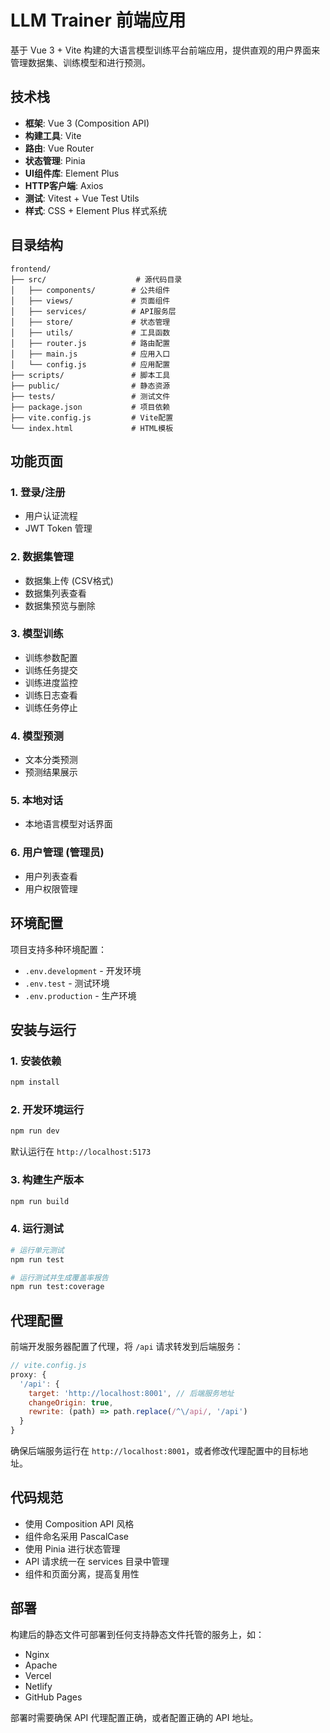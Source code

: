 # LLM Trainer 前端应用

基于 Vue 3 + Vite 构建的大语言模型训练平台前端应用，提供直观的用户界面来管理数据集、训练模型和进行预测。

## 技术栈

- **框架**: Vue 3 (Composition API)
- **构建工具**: Vite
- **路由**: Vue Router
- **状态管理**: Pinia
- **UI组件库**: Element Plus
- **HTTP客户端**: Axios
- **测试**: Vitest + Vue Test Utils
- **样式**: CSS + Element Plus 样式系统

## 目录结构

```
frontend/
├── src/                    # 源代码目录
│   ├── components/        # 公共组件
│   ├── views/             # 页面组件
│   ├── services/          # API服务层
│   ├── store/             # 状态管理
│   ├── utils/             # 工具函数
│   ├── router.js          # 路由配置
│   ├── main.js            # 应用入口
│   └── config.js          # 应用配置
├── scripts/               # 脚本工具
├── public/                # 静态资源
├── tests/                 # 测试文件
├── package.json           # 项目依赖
├── vite.config.js         # Vite配置
└── index.html             # HTML模板
```

## 功能页面

### 1. 登录/注册
- 用户认证流程
- JWT Token 管理

### 2. 数据集管理
- 数据集上传 (CSV格式)
- 数据集列表查看
- 数据集预览与删除

### 3. 模型训练
- 训练参数配置
- 训练任务提交
- 训练进度监控
- 训练日志查看
- 训练任务停止

### 4. 模型预测
- 文本分类预测
- 预测结果展示

### 5. 本地对话
- 本地语言模型对话界面

### 6. 用户管理 (管理员)
- 用户列表查看
- 用户权限管理

## 环境配置

项目支持多种环境配置：

- `.env.development` - 开发环境
- `.env.test` - 测试环境
- `.env.production` - 生产环境

## 安装与运行

### 1. 安装依赖

```bash
npm install
```

### 2. 开发环境运行

```bash
npm run dev
```

默认运行在 `http://localhost:5173`

### 3. 构建生产版本

```bash
npm run build
```

### 4. 运行测试

```bash
# 运行单元测试
npm run test

# 运行测试并生成覆盖率报告
npm run test:coverage
```

## 代理配置

前端开发服务器配置了代理，将 `/api` 请求转发到后端服务：

```javascript
// vite.config.js
proxy: {
  '/api': {
    target: 'http://localhost:8001', // 后端服务地址
    changeOrigin: true,
    rewrite: (path) => path.replace(/^\/api/, '/api')
  }
}
```

确保后端服务运行在 `http://localhost:8001`，或者修改代理配置中的目标地址。

## 代码规范

- 使用 Composition API 风格
- 组件命名采用 PascalCase
- 使用 Pinia 进行状态管理
- API 请求统一在 services 目录中管理
- 组件和页面分离，提高复用性

## 部署

构建后的静态文件可部署到任何支持静态文件托管的服务上，如：
- Nginx
- Apache
- Vercel
- Netlify
- GitHub Pages

部署时需要确保 API 代理配置正确，或者配置正确的 API 地址。